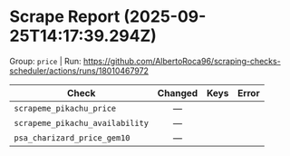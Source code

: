 # Scrape Report (2025-09-25T14:17:39.294Z)

Group: `price`  |  Run: https://github.com/AlbertoRoca96/scraping-checks-scheduler/actions/runs/18010467972

| Check | Changed | Keys | Error |
|---|:---:|:--|:--|
| `scrapeme_pikachu_price` | — |  |  |
| `scrapeme_pikachu_availability` | — |  |  |
| `psa_charizard_price_gem10` | — |  |  |
